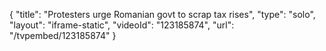 {
    "title": "Protesters urge Romanian govt to scrap tax rises",
    "type": "solo",
    "layout": "iframe-static",
    "videoId": "123185874",
    "url": "\/tvpembed\/123185874"
}